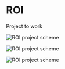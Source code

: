 # ROI
Project to work

![ROI project scheme](https://github.com/Temix707/ROI/blob/master/scheme/IMG_20230712_010324.jpg)

![ROI project scheme](https://github.com/Temix707/ROI/blob/master/scheme/IMG_20230712_010421.jpg)

![ROI project scheme](https://github.com/Temix707/ROI/blob/master/scheme/IMG_20230627_022156.jpg)
